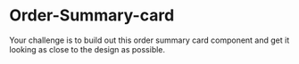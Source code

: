# Order-Summary-card
Your challenge is to build out this order summary card component and get it looking as close to the design as possible.
